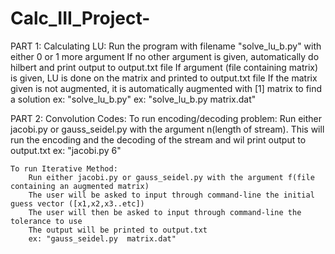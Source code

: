 # Calc_III_Project-


PART 1:
	Calculating LU:
		Run the program with filename "solve_lu_b.py" with either 0 or 1 more argument
		If no other argument is given, automatically do hilbert and print output to output.txt file
		If argument (file containing matrix) is given, LU is done on the matrix and printed to output.txt file
		If the matrix given is not augmented, it is automatically augmented with [1] matrix to find a solution
		ex: "solve_lu_b.py"
		ex: "solve_lu_b.py  matrix.dat"


PART 2: Convolution Codes:
	To run encoding/decoding problem:
		Run either jacobi.py or gauss_seidel.py with the argument n(length of stream). 
		This will run the encoding and the decoding of the stream and wil print output to output.txt
		ex: "jacobi.py  6"

	To run Iterative Method:
		Run either jacobi.py or gauss_seidel.py with the argument f(file containing an augmented matrix)
		The user will be asked to input through command-line the initial guess vector ([x1,x2,x3..etc])
		The user will then be asked to input through command-line the tolerance to use
		The	output will be printed to output.txt
		ex: "gauss_seidel.py  matrix.dat"
